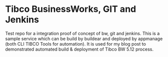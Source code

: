 # Tibco BusinessWorks, GIT and Jenkins
Test repo for a integration proof of concept of bw, git and jenkins.
This is a sample service which can be build by buildear and deployed by appmanage (both CLI TIBCO Tools for automation).
It is used for my blog post to demonstrated automated build & deployment of Tibco BW 5.12 process.
